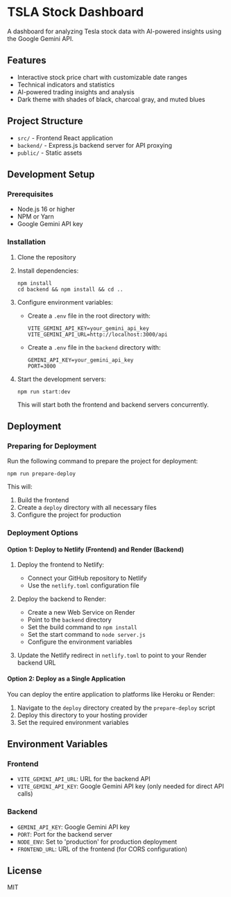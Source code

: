 # TSLA Stock Dashboard

A dashboard for analyzing Tesla stock data with AI-powered insights using the Google Gemini API.

## Features

- Interactive stock price chart with customizable date ranges
- Technical indicators and statistics
- AI-powered trading insights and analysis
- Dark theme with shades of black, charcoal gray, and muted blues

## Project Structure

- `src/` - Frontend React application
- `backend/` - Express.js backend server for API proxying
- `public/` - Static assets

## Development Setup

### Prerequisites

- Node.js 16 or higher
- NPM or Yarn
- Google Gemini API key

### Installation

1. Clone the repository
2. Install dependencies:
   ```
   npm install
   cd backend && npm install && cd ..
   ```

3. Configure environment variables:
   - Create a `.env` file in the root directory with:
     ```
     VITE_GEMINI_API_KEY=your_gemini_api_key
     VITE_GEMINI_API_URL=http://localhost:3000/api
     ```
   - Create a `.env` file in the `backend` directory with:
     ```
     GEMINI_API_KEY=your_gemini_api_key
     PORT=3000
     ```

4. Start the development servers:
   ```
   npm run start:dev
   ```
   This will start both the frontend and backend servers concurrently.

## Deployment

### Preparing for Deployment

Run the following command to prepare the project for deployment:

```
npm run prepare-deploy
```

This will:
1. Build the frontend
2. Create a `deploy` directory with all necessary files
3. Configure the project for production

### Deployment Options

#### Option 1: Deploy to Netlify (Frontend) and Render (Backend)

1. Deploy the frontend to Netlify:
   - Connect your GitHub repository to Netlify
   - Use the `netlify.toml` configuration file

2. Deploy the backend to Render:
   - Create a new Web Service on Render
   - Point to the `backend` directory
   - Set the build command to `npm install`
   - Set the start command to `node server.js`
   - Configure the environment variables

3. Update the Netlify redirect in `netlify.toml` to point to your Render backend URL

#### Option 2: Deploy as a Single Application

You can deploy the entire application to platforms like Heroku or Render:

1. Navigate to the `deploy` directory created by the `prepare-deploy` script
2. Deploy this directory to your hosting provider
3. Set the required environment variables

## Environment Variables

### Frontend

- `VITE_GEMINI_API_URL`: URL for the backend API
- `VITE_GEMINI_API_KEY`: Google Gemini API key (only needed for direct API calls)

### Backend

- `GEMINI_API_KEY`: Google Gemini API key
- `PORT`: Port for the backend server
- `NODE_ENV`: Set to 'production' for production deployment
- `FRONTEND_URL`: URL of the frontend (for CORS configuration)

## License

MIT
